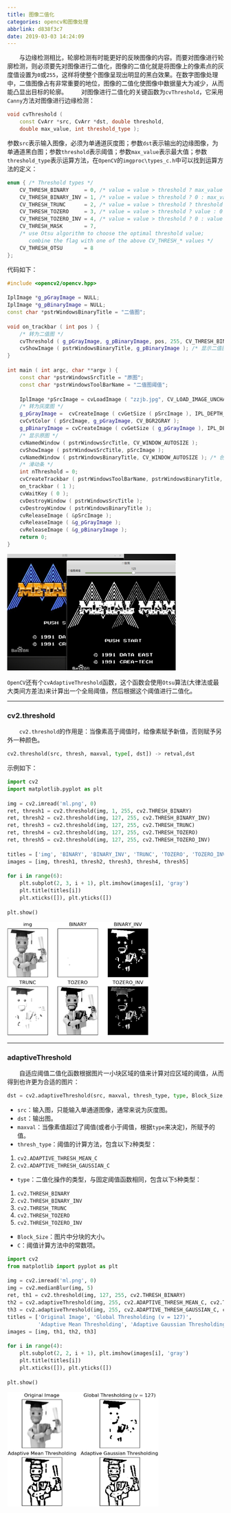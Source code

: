 ```yaml
---
title: 图像二值化
categories: opencv和图像处理
abbrlink: d838f3c7
date: 2019-03-03 14:24:09
---
```

&emsp;&emsp;与边缘检测相比，轮廓检测有时能更好的反映图像的内容。而要对图像进行轮廓检测，则必须要先对图像进行二值化，图像的二值化就是将图像上的像素点的灰度值设置为`0`或`255`，这样将使整个图像呈现出明显的黑白效果。在数字图像处理中，二值图像占有非常重要的地位，图像的二值化使图像中数据量大为减少，从而能凸显出目标的轮廓。<!--more-->
&emsp;&emsp;对图像进行二值化的关键函数为`cvThreshold`，它采用`Canny`方法对图像进行边缘检测：

``` cpp
void cvThreshold (
    const CvArr *src, CvArr *dst, double threshold,
    double max_value, int threshold_type );
```

参数`src`表示输入图像，必须为单通道灰度图；参数`dst`表示输出的边缘图像，为单通道黑白图；参数`threshold`表示阈值；参数`max_value`表示最大值；参数`threshold_type`表示运算方法，在`OpenCV`的`imgproc\types_c.h`中可以找到运算方法的定义：

``` cpp
enum { /* Threshold types */
    CV_THRESH_BINARY     = 0, /* value = value > threshold ? max_value : 0     */
    CV_THRESH_BINARY_INV = 1, /* value = value > threshold ? 0 : max_value     */
    CV_THRESH_TRUNC      = 2, /* value = value > threshold ? threshold : value */
    CV_THRESH_TOZERO     = 3, /* value = value > threshold ? value : 0         */
    CV_THRESH_TOZERO_INV = 4, /* value = value > threshold ? 0 : value         */
    CV_THRESH_MASK       = 7,
    /* use Otsu algorithm to choose the optimal threshold value;
       combine the flag with one of the above CV_THRESH_* values */
    CV_THRESH_OTSU       = 8
};
```

代码如下：

``` cpp
#include <opencv2/opencv.hpp>
​
IplImage *g_pGrayImage = NULL;
IplImage *g_pBinaryImage = NULL;
const char *pstrWindowsBinaryTitle = "二值图";
​
void on_trackbar ( int pos ) {
    /* 转为二值图 */
    cvThreshold ( g_pGrayImage, g_pBinaryImage, pos, 255, CV_THRESH_BINARY );
    cvShowImage ( pstrWindowsBinaryTitle, g_pBinaryImage ); /* 显示二值图 */
}
​
int main ( int argc, char **argv ) {
    const char *pstrWindowsSrcTitle = "原图";
    const char *pstrWindowsToolBarName = "二值图阈值";

    IplImage *pSrcImage = cvLoadImage ( "zzjb.jpg", CV_LOAD_IMAGE_UNCHANGED ); /* 从文件中加载原图 */
    /* 转为灰度图 */
    g_pGrayImage =  cvCreateImage ( cvGetSize ( pSrcImage ), IPL_DEPTH_8U, 1 );
    cvCvtColor ( pSrcImage, g_pGrayImage, CV_BGR2GRAY );
    g_pBinaryImage = cvCreateImage ( cvGetSize ( g_pGrayImage ), IPL_DEPTH_8U, 1 ); /* 创建二值图 */
    /* 显示原图 */
    cvNamedWindow ( pstrWindowsSrcTitle, CV_WINDOW_AUTOSIZE );
    cvShowImage ( pstrWindowsSrcTitle, pSrcImage );
    cvNamedWindow ( pstrWindowsBinaryTitle, CV_WINDOW_AUTOSIZE ); /* 创建二值图窗口 */
    /* 滑动条 */
    int nThreshold = 0;
    cvCreateTrackbar ( pstrWindowsToolBarName, pstrWindowsBinaryTitle, &nThreshold, 254, on_trackbar );
    on_trackbar ( 1 );
    cvWaitKey ( 0 );
    cvDestroyWindow ( pstrWindowsSrcTitle );
    cvDestroyWindow ( pstrWindowsBinaryTitle );
    cvReleaseImage ( &pSrcImage );
    cvReleaseImage ( &g_pGrayImage );
    cvReleaseImage ( &g_pBinaryImage );
    return 0;
}
```

<img src="./图像二值化/1.png" height="271" width="392">

`OpenCV`还有个`cvAdaptiveThreshold`函数，这个函数会使用`Otsu`算法(大律法或最大类间方差法)来计算出一个全局阈值，然后根据这个阈值进行二值化。

---

### cv2.threshold

&emsp;&emsp;`cv2.threshold`的作用是：当像素高于阈值时，给像素赋予新值，否则赋予另外一种颜色。

``` python
cv2.threshold(src, thresh, maxval, type[, dst]) -> retval,dst
```

示例如下：

``` python
import cv2
import matplotlib.pyplot as plt
​
img = cv2.imread('ml.png', 0)
ret, thresh1 = cv2.threshold(img, 1, 255, cv2.THRESH_BINARY)
ret, thresh2 = cv2.threshold(img, 127, 255, cv2.THRESH_BINARY_INV)
ret, thresh3 = cv2.threshold(img, 127, 255, cv2.THRESH_TRUNC)
ret, thresh4 = cv2.threshold(img, 127, 255, cv2.THRESH_TOZERO)
ret, thresh5 = cv2.threshold(img, 127, 255, cv2.THRESH_TOZERO_INV)
​
titles = ['img', 'BINARY', 'BINARY_INV', 'TRUNC', 'TOZERO', 'TOZERO_INV']
images = [img, thresh1, thresh2, thresh3, thresh4, thresh5]
​
for i in range(6):
    plt.subplot(2, 3, i + 1), plt.imshow(images[i], 'gray')
    plt.title(titles[i])
    plt.xticks([]), plt.yticks([])

plt.show()
```

<img src="./图像二值化/2.png" height="264" width="330">

---

### adaptiveThreshold

&emsp;&emsp;自适应阈值二值化函数根据图片一小块区域的值来计算对应区域的阈值，从而得到也许更为合适的图片：

``` python
dst = cv2.adaptiveThreshold(src, maxval, thresh_type, type, Block_Size, C)
```

- `src`：输入图，只能输入单通道图像，通常来说为灰度图。
- `dst`：输出图。
- `maxval`：当像素值超过了阈值(或者小于阈值，根据`type`来决定)，所赋予的值。
- `thresh_type`：阈值的计算方法，包含以下`2`种类型：

1. `cv2.ADAPTIVE_THRESH_MEAN_C`
2. `cv2.ADAPTIVE_THRESH_GAUSSIAN_C`

- `type`：二值化操作的类型，与固定阈值函数相同，包含以下`5`种类型：

1. `cv2.THRESH_BINARY`
2. `cv2.THRESH_BINARY_INV`
3. `cv2.THRESH_TRUNC`
4. `cv2.THRESH_TOZERO`
5. `cv2.THRESH_TOZERO_INV`

- `Block_Size`：图片中分块的大小。
- `C`：阈值计算方法中的常数项。

``` python
import cv2
from matplotlib import pyplot as plt
​
img = cv2.imread('ml.png', 0)
img = cv2.medianBlur(img, 5)
ret, th1 = cv2.threshold(img, 127, 255, cv2.THRESH_BINARY)
th2 = cv2.adaptiveThreshold(img, 255, cv2.ADAPTIVE_THRESH_MEAN_C, cv2.THRESH_BINARY, 11, 2)
th3 = cv2.adaptiveThreshold(img, 255, cv2.ADAPTIVE_THRESH_GAUSSIAN_C, cv2.THRESH_BINARY, 11, 2)
titles = ['Original Image', 'Global Thresholding (v = 127)',
          'Adaptive Mean Thresholding', 'Adaptive Gaussian Thresholding']
images = [img, th1, th2, th3]
​
for i in range(4):
    plt.subplot(2, 2, i + 1), plt.imshow(images[i], 'gray')
    plt.title(titles[i])
    plt.xticks([]), plt.yticks([])

plt.show()
```

<img src="./图像二值化/3.png" height="266" width="352">